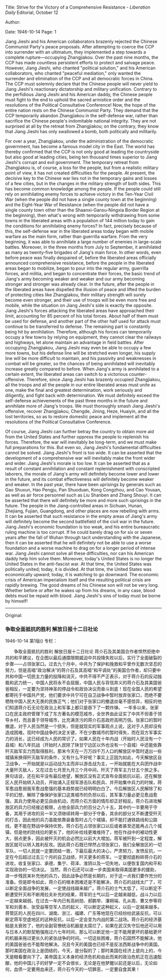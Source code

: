 Title: Strive for the Victory of a Comprehensive Resistance - *Liberation Daily* Editorial, October 12

Author:

Date: 1946-10-14
Page: 1

Jiang Jieshi and his American collaborators brazenly rejected the Chinese Communist Party's peace proposals. After attempting to coerce the CCP into surrender with an ultimatum, they implemented a step towards a complete rupture—occupying Zhangjiakou. Over the past nine months, the CCP has made countless persistent efforts to protect and salvage peace. However, Jiang Jieshi, who chanted "political solution," and his American collaborators, who chanted "peaceful mediation," only wanted the surrender and elimination of the CCP and all democratic forces in China. The CCP must solemnly declare that the Chinese people will never yield to Jiang Jieshi's reactionary dictatorship and military unification. Contrary to the perfidious Jiang Jieshi and his American daddy, the Chinese people must fight to the end to uphold the sacred armistice order and the resolutions of the Political Consultative Conference! Now, the hope of the entire nation rests on the Chinese Communist Party. They demand that the CCP temporarily abandon Zhangjiakou in the self-defense war, rather than sacrifice the Chinese people's indomitable national integrity. They are not surprised at all by the retreat from Zhangjiakou; on the contrary, they know that Jiang Jieshi has only swallowed a bomb, both politically and militarily.

For over a year, Zhangjiakou, under the administration of the democratic government, has become a famous model city in the East. The world has thereby confirmed that the CCP is not only good at leading the countryside but also good at leading cities, being ten thousand times superior to Jiang Jieshi's corrupt and evil government. The temporary retreat from Zhangjiakou is, of course, a loss for the people, but from a realistic military point of view, it has not created difficulties for the people. At present, the decisive key to the Chinese war lies not in the temporary gains and losses of a few cities, but in the changes in the military strength of both sides. This has become common knowledge among the people. If the people could still rely on annihilating enemy forces to achieve victory in the Ten-Year Civil War (when the people did not have a single county town at the beginning) and the Eight-Year War of Resistance (when the people did not have a single county town other than the Shaanxi-Gansu-Ningxia Border Region at the beginning), then what's wrong with temporarily withdrawing from some towns in the liberated areas with a population of 144 million today to gain the conditions for annihilating enemy forces? In fact, precisely because of this, the self-defense war in the liberated areas today began with mobile warfare as the main form, rather than guerrilla warfare. From the very beginning, it was able to annihilate a large number of enemies in large-scale battles. Moreover, in the three months from July to September, it annihilated as many as twenty-five brigades of Jiang's main force. In other words, even before peace was finally despaired of, before the liberated areas officially announced comprehensive resistance, before the people in the liberated areas began to mobilize, began to pour into the regular army, guerrilla forces, and militia, and began to concentrate their forces, the basic trend of Jiang's army becoming weaker and weaker and our army becoming stronger and stronger was already clear. In the future, after the people in the liberated areas have dispelled the illusion of peace and lifted the burden of protecting cities like Zhangjiakou, their military strength will surely become even stronger, and their use of troops will be even more free and mobile, while the situation on Jiang Jieshi's side is exactly the opposite. Jiang Jieshi's forces attacking the liberated areas have approached their limit, accounting for 85 percent of his total forces. About half of them must be used for defense, and another part of the other half used for attack must continue to be transferred to defense. The remaining part is constantly being hit by annihilation. Therefore, although his forces can temporarily occupy a few towns by relying on equipment, they cannot clear the railways and highways, let alone maintain an advantage in field battles. After occupying Zhangjiakou, Jiang Jieshi may even be able to occupy a few more towns, but his defense line will be stretched even longer, his supply line will be more difficult to maintain, and his passivity and weaknesses in combat will be greater, so the chances of being annihilated will inevitably increase greatly compared to before. When Jiang's army is annihilated to a certain extent, the liberated areas can switch to a victorious counter-offensive. Therefore, since Jiang Jieshi has brazenly occupied Zhangjiakou, all the troops and all the people in our entire liberated areas must unite as one, make the final and greatest determination, work seriously and diligently, and fight back with determination. We must definitely exceed the self-defense achievements of the past three months in the future and annihilate more of Jiang's troops. We must thoroughly smash Jiang Jieshi's offensive, recover Zhangjiakou, Chengde, Jining, Heze, Huaiyin, and all the lost territories, so as to restore domestic peace and implement all the resolutions of the Political Consultative Conference.

Of course, Jiang Jieshi can further betray the country to obtain more aid from the United States and further oppress the people to replenish his forces. Therefore, the war will inevitably be long-term, and we must make full preparations for this. But even so, Jiang Jieshi's fundamental difficulties cannot be solved. Jiang Jieshi's front is too wide. It can be asserted that the development of a comprehensive war will inevitably make the front wider and wider. Jiang Jieshi's morale is too low. It can be asserted that as a result of constant annihilation and constant replenishment with conscripted laborers, the morale of Jiang's army will definitely become lower and lower in the future, and its combat effectiveness will definitely become weaker and weaker. In the past year, there have been uprisings by generals such as Gao Shuxun, Hao Pengju, Pan Shuoduan, Kong Congzhou, and Cao Yousan, as well as air force personnel such as Liu Shanben and Zhang Shouyi. It can be asserted that there will definitely be more and more such uprisings in the future. The people in the Jiang-controlled areas in Sichuan, Hunan, Zhejiang, Fujian, Guangdong, and other places are now rebelling with arms. It can be asserted that such resistance in the empty areas of Jiang's army will definitely become the second battlefield of the civil war in the future. Jiang Jieshi's economic foundation is too weak, and his entire bureaucratic ruling machine is too corrupt. If he could barely drag on for six or seven years after the fall of Wuhan through tacit understanding with the Japanese, then it can be asserted that he will definitely not be able to use a worse foundation and a worse machine to drag on for a longer period of intense war. Jiang Jieshi cannot solve all these difficulties, nor can his American daddy help him solve them. Moreover, today's United States is no longer the United States in the anti-fascist war. At that time, the United States was politically united; today, it is divided. At that time, the United States was economically upward; today, it is watching to go downward. The economic crisis of American imperialism itself and the resulting political crisis are rapidly brewing. The good dreams of his Chinese son will not be very long. Whether before or after he wakes up from his dreams, in any case, blood debts must be repaid with blood. Jiang Jieshi's sins of today must be borne by himself!



<hr /> 

Original: 


### 争取全面抵抗的胜利  解放日报十二日社论

1946-10-14
第1版()
专栏：

　　争取全面抵抗的胜利
    解放日报十二日社论
    蒋介石及其美国合作者悍然拒绝中共的和平建议，在企图以最后通牒限期威迫中共投降失败以后，实行了全面破裂的步骤——占领张家口。过去九个月中，中共为了保护和挽救和平曾作无数次坚忍的努力，但是高唱“政治解决”的蒋介石及其高唱“和平调处”的美国合作者，却只要中共和中国一切民主力量的投降和消灭，中共不得不严正表示，对于蒋介石的反动独裁和武力统一，中国人民将永不会屈服，中国人民与背信弃义的蒋介石及其美国爸爸相反，一定要为坚持神圣的停战令和政协决议而奋斗到底！现在全国人民的希望都寄托于中国共产党，他们要求中共宁可在自卫战争中暂时放弃张家口，而绝不要牺牲中国人民大无畏的民族正气；他们对于张家口的撤退丝毫不感惊异，相反的他们知道蒋介石无论在政治上和军事上都只是吞下了一颗炸弹。
    一年多以来，张家口在民主政府管理下成了东方著名的模范城市，全世界由此证实了中共不但善于领导乡村，而且善于领导城市，比充满贪污的蒋介石恶政府高明万倍。张家口的暂时撤退，对于人民当然是一个损失，但是就现实的军事观点上说，这对于人民却没有造成困难。现时中国战争的决定关键，不在少数城市的暂时得失，而在双方军事实力的消长，这已经成为人民的常识了。如果人民在十年内战（开始时人民没有一个县城）和八年抗战（开始时人民除了陕甘宁边区以外也没有一个县城）中还能依靠歼灭敌军实力而取得胜利，那末今天在一万万四千万人口的解放区中暂时退出一些城镇来换得歼灭敌军的条件，又有什么不好呢？事实上正因为如此，今天解放区自卫战争，一开始就是以运动战为主而非以游击战为主，一开始就能在大兵团作战中大量歼灭敌人，又在过去七月至九月三个月中间，歼灭了蒋军主力廿五个旅之多。换句话说，还在和平没有最后绝望，解放区没有正式宣布全面抵抗以前，还在解放区人民开始转入动员，开始涌入正规军游击队和民兵、并开始集中兵力的时候，蒋军愈战愈弱我军愈战愈强的基本趋势就已经明明白白了。今后解放区人民解除了和平的幻想，解除了像保护张家口这类城市的负担以后，其军事力量必更见愈战愈强，其兵力使用必更见自由机动，而蒋介石方面的情形却正好相反。蒋介石进攻解放区的兵力已经接近极限，占他全部兵力的百分之八十五，其中约一半要用于守备，其用于进攻的另一半又须继续转用一部分于守备，其余的部分又不断遭受歼灭的打击，因此他的兵力虽能依靠装备暂时占几个城镇，却不能打通铁路线和公路线，更不能在野战中保持优势。蒋介石在占领张家口以后或者甚至还能再占几个城镇，但是他的防线拉的更长了，他的补给线更难维持了，他在作战中的被动性更大，弱点更多，因此被歼灭的机会必然比以前大大增加。蒋军被歼到一定程度，解放区就可以转入胜利反攻。因此蒋介石既已悍然占领张家口，我们全解放区的一切军队，一切人民就一定要团结一致，下最后最大的决心，严肃努力，发愤反抗，一定在今后超过过去三个月的自卫战绩，歼灭更多的蒋军。一定要彻底粉碎蒋介石的进攻，收复张家口、承德、集宁、荷泽、淮阴以及一切失地，以便恢复国内和平和实现政协的一切决议。
    当然，蒋介石还可以进一步卖国来取得美国更多的援助，进一步残民来补充他的兵力，因此战争必然是长期的，对于这一点我们要作充分的准备。但是即令如此，蒋介石的根本困难还是不能解决，蒋介石的战线太广了，可以断定全面战争的发展，一定使战线越来越广。蒋介石的士气太低了，可以断定不断遭受歼灭和不断用拉夫补充的结果，蒋军的士气以后一定越来越低，战斗力以后一定越来越弱。在过去一年内已有高树勋、郝鹏举、潘朔端、孔从周、曹又参等将军和刘善本、张受益等空军人员的起义，可以断定这种起义，以后一定越来越多。蒋管区的人民在四川、湖南、浙江、福建、广东等地现在已经纷纷武装反抗，可以断定蒋军空虚地区的这种反抗，以后一定会变为内战的第二战场。蒋介石的经济基础是太衰败了，他的全副官僚统治机器是太腐烂了，如果在武汉失守后他还可以用与日本人的默契勉强拖过六七年时间，那么可以断定他一定不能用更坏的基础更坏的机器来拖过更长久的紧张战争的时间。一切这些困难，蒋介石固然不能解决，他的美国爸爸也不能帮他解决。况且今天的美国也已经不是反法西斯战争中的美国。那时美国在政治上是团结的，今天，是分裂的了；那时美国在经济上是向上的，今天是眼看要向下了。美帝国主义本身的经济危机和由此而来的政治危机正在迅速酝酿，他的中国儿子的好梦一定不会很长，无论是在他梦醒以前还是以后，无论如何，血债一定要用血来还，蒋介石今天的一切罪恶，一定要自食其果！
